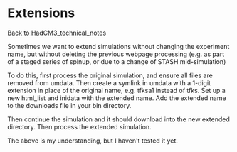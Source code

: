 # Extensions

[Back to HadCM3_technical_notes](HadCM3_technical_notes.md)

Sometimes we want to extend simulations without changing the experiment name, but without deleting the previous webpage processing (e.g. as part of a staged series of spinup, or due to a change of STASH mid-simulation)

To do this, first process the original simulation, and ensure all files are removed from umdata.  Then create a symlink in umdata with a 1-digit extension in place of the original name, e.g. tfksa1 instead of tfks.  Set up a new html_list and inidata with the extended name.  Add the extended name to the downloads file in your bin directory.

Then continue the simulation and it should download into the new extended directory.  Then process the extended simulation.     

The above is my understanding, but I haven't tested it yet.

